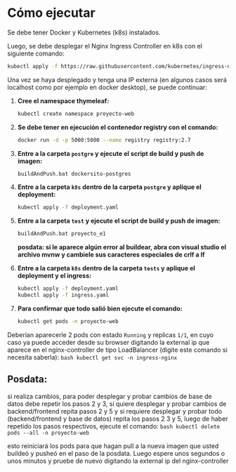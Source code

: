 # Cómo ejecutar

Se debe tener Docker y Kubernetes (k8s) instalados.

Luego, se debe desplegar el Nginx Ingress Controller en k8s con el siguiente comando:
 ```bash
kubectl apply -f https://raw.githubusercontent.com/kubernetes/ingress-nginx/main/deploy/static/provider/cloud/deploy.yaml -n ingress-nginx
 ```

Una vez se haya desplegado y tenga una IP externa (en algunos casos será localhost como por ejemplo en docker desktop), se puede continuar:

1. **Cree el namespace thymeleaf:**
    ```bash
    kubectl create namespace proyecto-web
    ```

2. **Se debe tener en ejecución el contenedor registry con el comando:**
    ```bash
    docker run -d -p 5000:5000 --name registry registry:2.7
    ```

3. **Entre a la carpeta `postgre` y ejecute el script de build y push de imagen:**
    ```bash
    buildAndPush.bat dockersito-postgres
    ```

4. **Entre a la carpeta `k8s` dentro de la carpeta `postgre` y aplique el deployment:**
    ```bash
    kubectl apply -f deployment.yaml
    ```

5. **Entre a la carpeta `test` y ejecute el script de build y push de imagen:**
    ```bash
    buildAndPush.bat proyecto_e1
    ```
    **posdata: si le aparece algún error al buildear, abra con visual studio el archivo mvnw y cambiele sus caracteres especiales de crlf a lf**

6. **Entre a la carpeta `k8s` dentro de la carpeta `tests` y aplique el deployment y el ingress:**
    ```bash
    kubectl apply -f deployment.yaml
    kubectl apply -f ingress.yaml
    ```

7. **Para confirmar que todo salió bien ejecute el comando:**
    ```bash
    kubectl get pods -n proyecto-web
    ```

Deberían aparecerle 2 pods con estado `Running` y replicas `1/1`, en cuyo caso ya puede acceder desde su browser digitando la external ip que aparece en el nginx-controller de tipo LoadBalancer (digite este comando si necesita saberla):
    ```bash
    kubectl get svc -n ingress-nginx
    ```
    
## Posdata: 
si realiza cambios, para poder desplegar y probar cambios de base de datos debe repetir los pasos 2 y 3, si quiere desplegar y probar cambios de backend/frontend repita pasos 2 y 5 y si requiere desplegar y probar todo (backend/frontend y base de datos) repita los pasos 2 3 y 5, luego de haber repetido los pasos respectivos, ejecute el comando:
    ```bash
    kubectl delete pods --all -n proyecto-web
    ```
    
esto reiniciará los pods para que hagan pull a la nueva imagen que usted buildeó y pusheó en el paso de la posdata. Luego espere unos segundos o unos minutos y pruebe de nuevo digitando la external ip del nginx-controller
